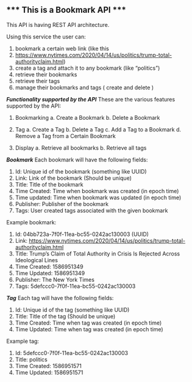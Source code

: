 *** This is a Bookmark API ***
---

This API is having REST API architecture.

Using this service the user can:

1. bookmark a certain web link (like this
2. https://www.nytimes.com/2020/04/14/us/politics/trump-total-authorityclaim.html)
3. create a tag and attach it to any bookmark (like “politics”)
4. retrieve their bookmarks
5. retrieve their tags
6. manage their bookmarks and tags ( create and delete )

***Functionality supported by the API***
These are the various features supported by the API:

1. Bookmarking
a. Create a Bookmark
b. Delete a Bookmark

2. Tag
a. Create a Tag
b. Delete a Tag
c. Add a Tag to a Bookmark
d. Remove a Tag from a Certain Bookmark

3. Display
a. Retrieve all bookmarks
b. Retrieve all tags

***Bookmark***
Each bookmark will have the following fields:

1. Id: Unique id of the bookmark (something like UUID)
2. Link: Link of the bookmark (Should be unique)
3. Title: Title of the bookmark
4. Time Created: Time when bookmark was created (in epoch time)
5. Time updated: Time when bookmark was updated (in epoch time)
6. Publisher: Publisher of the bookmark
7. Tags: User created tags associated with the given bookmark

Example bookmark:

1. Id: 04bb723a-7f0f-11ea-bc55-0242ac130003 (UUID)
2. Link: https://www.nytimes.com/2020/04/14/us/politics/trump-total-authorityclaim.html
3. Title: Trump’s Claim of Total Authority in Crisis Is Rejected Across Ideological Lines
4. Time Created: 1586951349
5. Time Updated: 1586951349
6. Publisher: The New York Times
7. Tags: 5defccc0-7f0f-11ea-bc55-0242ac130003

***Tag***
Each tag will have the following fields:

1. Id: Unique id of the tag (something like UUID)
2. Title: Title of the tag (Should be unique)
3. Time Created: Time when tag was created (in epoch time)
4. Time Updated: Time when tag was created (in epoch time)

Example tag:

1. Id: 5defccc0-7f0f-11ea-bc55-0242ac130003
2. Title: politics
3. Time Created: 1586951571
4. Time Updated: 1586951571